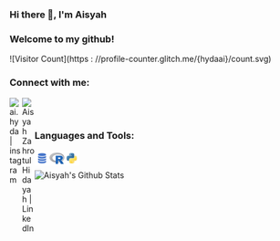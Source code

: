 ### Hi there 👋, I'm Aisyah
### Welcome to my github!

<!--
**hydaai/hydaai** is a ✨ _special_ ✨ repository because its `README.md` (this file) appears on your GitHub profile.

Here are some ideas to get you started:

- 🔭 I’m currently working on ...
- 🌱 I’m currently learning ...
- 👯 I’m looking to collaborate on ...
- 🤔 I’m looking for help with ...
- 💬 Ask me about ...
- 📫 How to reach me: ...
- 😄 Pronouns: ...
- ⚡ Fun fact: ...
-->

![Visitor Count](https : //profile-counter.glitch.me/{hydaai}/count.svg)

### Connect with me:
[<img align="left" alt="ai.hyda | instagram" width="22px" src="https://cdn.jsdelivr.net/npm/simple-icons@4.1.0/icons/instagram.svg"/>][instagram]
[<img align="left" alt="Aisyah Zahrotul Hidayah | LinkedIn" width="22px" src="https://cdn.jsdelivr.net/npm/simple-icons@4.1.0/icons/linkedin.svg"/>][linkedin]

<br />
<br />

### Languages and Tools:

<img align="left" alt="SQL" width="26px" src="https://raw.githubusercontent.com/github/explore/80688e429a7d4ef2fca1e82350fe8e3517d3494d/topics/sql/sql.png" />
<img align="left" alt="R" width="26px" src="https://raw.githubusercontent.com/github/explore/80688e429a7d4ef2fca1e82350fe8e3517d3494d/topics/r/r.png" />
<img align="left" alt="Python" width="26px" src="https://raw.githubusercontent.com/github/explore/80688e429a7d4ef2fca1e82350fe8e3517d3494d/topics/python/python.png" />

<br />
<br />

<img align="left" alt="Aisyah's Github Stats" src="https://github-readme-stats.vercel.app/api?username=hydaai&show_icons=true&hide_border=true" />

[instagram]: https://www.instagram.com/ai.hyda
[linkedin]: https://www.linkedin.com/in/aisyah-zahrotul-hidayah/

